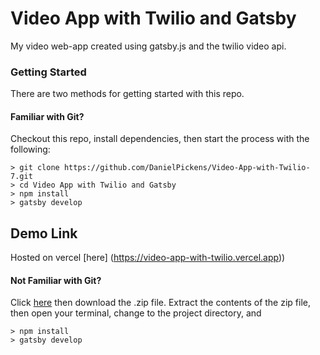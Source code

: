 # Video App with Twilio and Gatsby
My video web-app created using gatsby.js and the twilio video api. 


### Getting Started


There are two methods for getting started with this repo.

#### Familiar with Git?
Checkout this repo, install dependencies, then start the process with the following:

```
> git clone https://github.com/DanielPickens/Video-App-with-Twilio-7.git
> cd Video App with Twilio and Gatsby
> npm install
> gatsby develop
```
## Demo Link
Hosted on vercel [here] (https://video-app-with-twilio.vercel.app))

#### Not Familiar with Git?
Click [here](https://github.com/) then download the .zip file.  Extract the contents of the zip file, then open your terminal, change to the project directory, and
```
> npm install
> gatsby develop
```
